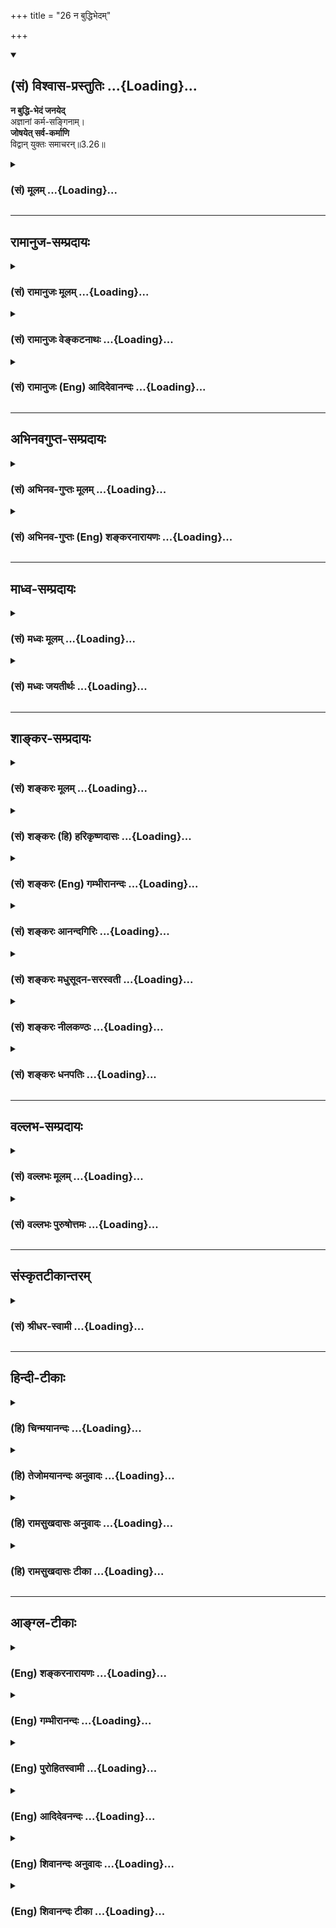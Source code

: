 +++
title = "26 न बुद्धिभेदम्"

+++
<div class="js_include" newlevelforh1="2" title="(सं) विश्वास-प्रस्तुतिः" unfilled url="/purANam_vaiShNavam/mahAbhAratam/06-bhIShma-parva/03-bhagavad-gItA-parva/saMskRtam/vishvAsa-prastutiH/03_karma-yogaH/26_na_buddhibhedam.md">
<details open><summary><h2>(सं) विश्वास-प्रस्तुतिः ...{Loading}...</h2></summary>

**न बुद्धि-भेदं जनयेद्**  
अज्ञानां कर्म-सङ्गिनाम्।  
**जोषयेत् सर्व-कर्माणि**  
विद्वान् युक्तः समाचरन्॥3.26॥
</details>
</div>
<div class="js_include collapsed" newlevelforh1="3" title="(सं) मूलम्" unfilled url="/purANam_vaiShNavam/mahAbhAratam/06-bhIShma-parva/03-bhagavad-gItA-parva/saMskRtam/mUlam/03_karma-yogaH/26_na_buddhibhedam.md">
<details><summary><h3>(सं) मूलम् ...{Loading}...</h3></summary>

न बुद्धिभेदं जनयेदज्ञानां कर्मसङ्गिनाम्।  
जोषयेत्सर्वकर्माणि विद्वान् युक्तः समाचरन्।।3.26।।
</details>
</div>


_________________
## रामानुज-सम्प्रदायः
<div class="js_include collapsed" newlevelforh1="3" title="(सं) रामानुजः मूलम्" unfilled url="/purANam_vaiShNavam/mahAbhAratam/06-bhIShma-parva/03-bhagavad-gItA-parva/saMskRtam/rAmAnujaH/mUlam/03_karma-yogaH/26_na_buddhibhedam.md">
<details><summary><h3>(सं) रामानुजः मूलम् ...{Loading}...</h3></summary>

।।3.26।।**अज्ञानाम्** आत्मन्यकृत्स्नवित्तया ज्ञानयोगोपादानाशक्तानां
मुमुक्षूणां **कर्मसङ्गिनाम्** अनादिकर्मवासनया कर्मणि एव नियतत्वेन
कर्मयोगाधिकारिणांकर्मयोगाद् अन्यथात्मावलोकनम् अस्ति इति **न बुद्धिभेदं
जनयेत्।** किं तर्हि आत्मनि कृत्स्नवित्तया ज्ञानयोगशक्तः अपि
पूर्वोक्तरीत्याकर्मयोग एव ज्ञानयोगनिरपेक्ष आत्मावलोकनसाधनम् इति बुद्ध्या
**युक्तः** कर्म एव **आचरन्** सर्वकर्मसु अकृत्स्नविदां प्रीतिं जनयेत्। अथ
कर्मयोगम् अनुतिष्ठतो विदुषः अविदुषश्च विशेषं प्रदर्शयन्
कर्मयोगापेक्षितम् आत्मनः अकर्तृत्वानुसन्धानप्रकारम् उपदिशति

</details>
</div>
<div class="js_include collapsed" newlevelforh1="3" title="(सं) रामानुजः वेङ्कटनाथः" unfilled url="/purANam_vaiShNavam/mahAbhAratam/06-bhIShma-parva/03-bhagavad-gItA-parva/saMskRtam/rAmAnujaH/venkaTanAthaH/03_karma-yogaH/26_na_buddhibhedam.md">
<details><summary><h3>(सं) रामानुजः वेङ्कटनाथः ...{Loading}...</h3></summary>

  
  
।।3.26।। लोकस्य सङ्ग्रहणमेकीकृत्य स्वीकरणं स्वानुष्ठाने समानाभिप्रायतया
सयूथ्यतापादनमित्यर्थः। कर्मवासना
उत्तरोत्तरपुण्यपापारम्भकपूर्वपूर्वपुण्यपापांशविशेषः
उत्तरोत्तरशरीरप्रेरणसमर्थस्मृतिहेतुः
पूर्वपूर्वशरीरप्रेरणानुभवविशेषजनितसंस्कारो वा वादित्रवादनादिसंस्कारवत्।
बुद्धिभेदो बुद्धेरन्यथाकरणम् तच्च प्रकृतविषयं दर्शयति
कर्मयोगादन्यदित्यादिना। युक्तः इत्यनेन लोकसङ्ग्रहार्थं कुर्वतः
स्वापेक्षितविलम्बाभावाय प्रागुक्तनिरपेक्षत्वबुद्धियोगो विवक्षित
इतिबुद्ध्या युक्त इत्युक्तम्। जोषयेत् इत्यस्यार्थ प्रीतिं जनयेदिति। जुषी
प्रीतिसेवनयोः इति धातुः। कर्मसङ्गिनः पुरुषान् सर्वकर्माणि
जोषयेदित्यन्वयः।। प्रकृतेः इत्यादिश्लोकचतुष्टयस्यार्थमाह
कर्मयोगमिति। विदुषोऽविदुषश्चेति व्युत्क्रमेण श्लोकद्वयार्थः। तृतीये
त्वेतद्विशदीकरणमुखेनाविचालनमुक्तम्। कर्मयोगापेक्षितंकर्मयोगेति
कर्तव्यताभूतमित्यर्थः। प्रकृतेर्गुणैः इत्युक्ते प्रसिद्धिप्रकर्षादिसिद्धं
विशेषं प्रस्तुतानुपयुक्तशब्दादिप्राकृतगुणव्यवच्छेदायाहसत्त्वादिभिरिति।
वक्ष्यमाणसात्विकादिकर्मविभागंसर्वशः इति प्रकारवाचिपदसूचितमाह
स्वानुरूपमिति। कर्ता इति तृजन्तयोगात् षष्ठीप्राप्तिः स्यादिति तत्परिहाराय
कर्मसु कर्तृत्वाहन्त्वोक्तिभ्रमव्युदासाय चकर्माणि प्रतीत्युक्तम्।
तृन्नन्तत्वविवक्षायां त्वियं फलितोक्तिः। अहङ्कारविमूढात्मेति
समानांशत्रयस्य बह्वर्थपरस्य अत्रार्थं विवक्षन् विगृह्णातिअहङ्कारेणेति।
नात्राहम्भावमात्रमुच्यते तस्यात्मस्वभावान्तर्गतत्वात् नापि
अहङ्काराख्यमचिद्द्रव्यं तस्यापि देहात्मभ्रमं द्वारीकृत्य कार्यकरत्वे सति
अव्यवहितस्यैव वक्तुमुचितत्वात् नापि गर्वः
उत्कृष्टपरिभवादिहेतुत्वेनानिर्देशात्। अतोऽहङ्कार इति देहात्मभ्रम एवात्र
विवक्षित इत्यभिप्रायेणाह अहङ्कारो नाम अनहमर्थे प्रकृतावहमभिमान इति।
एतेनाहङ्कारशब्दस्याभूततद्भावे च्विप्रत्ययेन
व्युप्तत्तिर्दर्शिता। अज्ञातात्मस्वरूप इति। विमूढ आत्मा स्वरूपं यस्य स
विमूढात्मादिशो विमुह्येयुः इतिवद्विमूढशब्दोऽत्र मोहविषयसमानाधिकरण इति
भावः। गुणकर्मविभागयोः इत्यत्र उपसर्जनान्वयिषष्ठीत्वादपि
विषयसप्तमीत्वमुचितमिति मत्वोक्तं सत्त्वादिगुणविभागे तत्तत्कर्मविभागे
चेति। विभागशब्दो द्वन्द्वात्परत्वात् प्रत्येकमन्वितः। गुणानां
साक्षाद्गुणेषु वृत्त्यभावात् परोक्तप्रक्रिययेन्द्रियतद्विषयादिविवक्षायां
पदद्वयोपचारात् सप्तम्यन्तो गुणशब्दो गुणकार्येष्वौपचारिक
इत्यभिप्रायेणोक्तंस्वगुणेषु स्वेषु कार्येष्विति। गुणकार्याणि च
विभजिष्यन्ते। यद्वा कारणस्य प्राधान्यात्कार्यस्य च तदपेक्षया
गुणत्वादेवमुक्तम्।

</details>
</div>
<div class="js_include collapsed" newlevelforh1="3" title="(सं) रामानुजः (Eng) आदिदेवानन्दः" unfilled url="/purANam_vaiShNavam/mahAbhAratam/06-bhIShma-parva/03-bhagavad-gItA-parva/saMskRtam/rAmAnujaH/english/AdidevAnandaH/03_karma-yogaH/26_na_buddhibhedam.md">
<details><summary><h3>(सं) रामानुजः (Eng) आदिदेवानन्दः ...{Loading}...</h3></summary>

3.26 Do not bewilder the minds of ignorant aspirants by saying that
there is, besides Karma Yoga, another way to the vision of the self.
They cannot practise Jnana Yoga on account of their incomplete knowledge
of the self, and attachment to action. They are alified for Karma Yoga
because of their being fit only for activity on account of the subtle
impressions of their beginningless Karma. What then follows from this;
It is this: Even though one is alified for Jnana Yoga because of the
complete knowledge of the self, one should do work, holding the view as
said previously, that Karma Yoga by itself without Jnana Yoga is an
independent means for the vision of the self. He should thus generate
love for all types of activity among those who do not know the complete
truth. Sri Krsna declares (in the verses 27 to 30) the way in which the
self is to be contemplated on as not being an agent as reired by Karma
Yoga, after demonstrating the difference between the enlightened and
unenlightened among those practising Karma Yoga.

</details>
</div>


_________________
## अभिनवगुप्त-सम्प्रदायः
<div class="js_include collapsed" newlevelforh1="3" title="(सं) अभिनव-गुप्तः मूलम्" unfilled url="/purANam_vaiShNavam/mahAbhAratam/06-bhIShma-parva/03-bhagavad-gItA-parva/saMskRtam/abhinava-guptaH/mUlam/03_karma-yogaH/26_na_buddhibhedam.md">
<details><summary><h3>(सं) अभिनव-गुप्तः मूलम् ...{Loading}...</h3></summary>

।।3.26।। यतस्ते न +++(S स्ते सम्य )+++ सम्यग्ज्ञानेन पूताः अतो बुद्धेर्भेदनं
विचालनं +++(N विगलनम्)+++ तेषां परमोऽयमनर्थ इत्यनुग्रहाय भेदयेन्न धियमेषाम्
तदाह +++(S एतदाह)+++ न बुद्धीति। स्वयं चैवं बुद्ध्यमानः कर्माणि कुर्यात् न च
लोकानां बुद्धिं भिन्द्यात्।

</details>
</div>
<div class="js_include collapsed" newlevelforh1="3" title="(सं) अभिनव-गुप्तः (Eng) शङ्करनारायणः" unfilled url="/purANam_vaiShNavam/mahAbhAratam/06-bhIShma-parva/03-bhagavad-gItA-parva/saMskRtam/abhinava-guptaH/english/shankaranArAyaNaH/03_karma-yogaH/26_na_buddhibhedam.md">
<details><summary><h3>(सं) अभिनव-गुप्तः (Eng) शङ्करनारायणः ...{Loading}...</h3></summary>

3.26 Na buddhi-etc. Himself knowing in this way, let him perform actions
and let him not disturb the minds of common men. \[In the last verse\]
reference is made 'of the ignorant person'. \[The Lord\] now
demonstrates their ignorance -

</details>
</div>


_________________
## माध्व-सम्प्रदायः
<div class="js_include collapsed" newlevelforh1="3" title="(सं) मध्वः मूलम्" unfilled url="/purANam_vaiShNavam/mahAbhAratam/06-bhIShma-parva/03-bhagavad-gItA-parva/saMskRtam/madhvaH/mUlam/03_karma-yogaH/26_na_buddhibhedam.md">
<details><summary><h3>(सं) मध्वः मूलम् ...{Loading}...</h3></summary>

।।3.26।। Sri Madhvacharya did not comment on this sloka.

</details>
</div>
<div class="js_include collapsed" newlevelforh1="3" title="(सं) मध्वः जयतीर्थः" unfilled url="/purANam_vaiShNavam/mahAbhAratam/06-bhIShma-parva/03-bhagavad-gItA-parva/saMskRtam/madhvaH/jayatIrthaH/03_karma-yogaH/26_na_buddhibhedam.md">
<details><summary><h3>(सं) मध्वः जयतीर्थः ...{Loading}...</h3></summary>

।।3.26।। Sri Jayatirtha did not comment on this sloka.

</details>
</div>


_________________
## शाङ्कर-सम्प्रदायः
<div class="js_include collapsed" newlevelforh1="3" title="(सं) शङ्करः मूलम्" unfilled url="/purANam_vaiShNavam/mahAbhAratam/06-bhIShma-parva/03-bhagavad-gItA-parva/saMskRtam/shankaraH/mUlam/03_karma-yogaH/26_na_buddhibhedam.md">
<details><summary><h3>(सं) शङ्करः मूलम् ...{Loading}...</h3></summary>

।।3.26।। बुद्धेर्भेदः **बुद्धिभेदः** मया इदं कर्तव्यं भोक्तव्यं चास्य
कर्मणः फलम् इति निश्चयरूपाया बुद्धेः भेदनं चालनं बुद्धिभेदः तं न
**जनयेत्** न उत्पादयेत् **अज्ञानाम्** अविवेकिनां **कर्मसङ्गिनां** कर्मणि
आसक्तानां आसङ्गवताम्। किं नु कुर्यात् **जोषयेत्** कारयेत् **सर्वकर्माणि
विद्वान्** स्वयं तदेव अविदुषां कर्म **युक्तः** अभियुक्तः
**समाचरन्**।। अविद्वानज्ञः कथं कर्मसु सज्जते इत्याह

</details>
</div>
<div class="js_include collapsed" newlevelforh1="3" title="(सं) शङ्करः (हि) हरिकृष्णदासः" unfilled url="/purANam_vaiShNavam/mahAbhAratam/06-bhIShma-parva/03-bhagavad-gItA-parva/saMskRtam/shankaraH/hindI/harikRShNadAsaH/03_karma-yogaH/26_na_buddhibhedam.md">
<details><summary><h3>(सं) शङ्करः (हि) हरिकृष्णदासः ...{Loading}...</h3></summary>

।।3.26।। इस प्रकार लोकसंग्रह करनेकी इच्छावाले मुझ परमात्माका या दूसरे
आत्मज्ञानीका लोकसंग्रहको छोड़कर दूसरा कोई कर्तव्य नहीं रह गया है। अतः उस
आत्मवेत्ताके लिये यह उपदेश किया जाता है बुद्धिको विचलित करनेका नाम
बुद्धिभेद है ( ज्ञानीको चाहिये कि ) कर्मोंमें आसक्तिवाले विवेकरहित
अज्ञानियोंकी बुद्धिमें भेद उत्पन्न न करे अर्थात् मेरा यह कर्तव्य है इस
कर्मका फल मुझे भोगना है इस प्रकार जो उनकी निश्चितरूपा बुद्धि बनी हुई है
उसको विचलित करना बुद्धिभेद करना है सो न करे। तो फिर क्या करे समाहितचित्त
विद्वान् स्वयं अज्ञानियोंके ही ( सदृश ) उन कर्मोंका ( शास्त्रानुकूल )
आचरण करता हुआ उनसे सब कर्म करावे।

</details>
</div>
<div class="js_include collapsed" newlevelforh1="3" title="(सं) शङ्करः (Eng) गम्भीरानन्दः" unfilled url="/purANam_vaiShNavam/mahAbhAratam/06-bhIShma-parva/03-bhagavad-gItA-parva/saMskRtam/shankaraH/english/gambhIrAnandaH/03_karma-yogaH/26_na_buddhibhedam.md">
<details><summary><h3>(सं) शङ्करः (Eng) गम्भीरानन्दः ...{Loading}...</h3></summary>

3.26 Vidvan the enlightened man; na janayet, should not create;
buddhi-bhedam, disturbance in the beliefs-disturbance in the firm
belief, 'This has to be done; and the result of this action is to be
reaped by me'; ajnanam, of the ignorant, of the non-discriminating one;
karma-sanginam, who are attached to work. But what should he do; Himself
samacaran, working, performing those very activities of the ignorant;
yuktah, while remaining diligent; josayet, he should make them do;
sarva-karmani, all the duties. How does an anillumined, ignorant person
be come attached to actions; In reply the Lord says:

</details>
</div>
<div class="js_include collapsed" newlevelforh1="3" title="(सं) शङ्करः आनन्दगिरिः" unfilled url="/purANam_vaiShNavam/mahAbhAratam/06-bhIShma-parva/03-bhagavad-gItA-parva/saMskRtam/shankaraH/AnandagiriH/03_karma-yogaH/26_na_buddhibhedam.md">
<details><summary><h3>(सं) शङ्करः आनन्दगिरिः ...{Loading}...</h3></summary>

।।3.26।। वृत्तमनूद्योत्तरश्लोकमवतारयति **एवमिति।** कर्तव्यं कर्मेति शेषः।
पूर्वार्धमेवं व्याख्यायोत्तरार्धं प्रश्नपूर्वकमवतार्य व्याचष्टे **किंतु
कुर्यादिति।** सर्वकर्माणि कारयेत्तेषु प्रीतिं कुर्वन्निति शेषः। कथं
कारयेदित्याकाङ्क्षायामाह **तदेवेति।**

</details>
</div>
<div class="js_include collapsed" newlevelforh1="3" title="(सं) शङ्करः मधुसूदन-सरस्वती" unfilled url="/purANam_vaiShNavam/mahAbhAratam/06-bhIShma-parva/03-bhagavad-gItA-parva/saMskRtam/shankaraH/madhusUdana-sarasvatI/03_karma-yogaH/26_na_buddhibhedam.md">
<details><summary><h3>(सं) शङ्करः मधुसूदन-सरस्वती ...{Loading}...</h3></summary>

।।3.26।। ननु कर्मानुष्ठानेनैव लोकसंग्रहः कर्तव्यो नतु
तत्त्वज्ञानोपदेशेनेति को हेतुरत आह अज्ञानामविवेकिनां कर्तृत्वाभिमानेन
फलाभिसंधिना च कर्मसङ्गिनां कर्मण्यभिनिविष्टानां या बुद्धिरहमेतत्कर्म
करिष्ये एतत्फलं च भोक्ष्य इति तस्या भेदं विचालनं अकर्त्रात्मोपदेशेन न
कुर्यात् किंतु युक्तोऽवहितः सन् विद्वान् लोकसंग्रहं चिकीर्षुः
अविद्वदधिकारिकाणि सर्वकर्माणि समाचरन् तेषां श्रद्धामुत्पाद्य जोषयेत्
प्रीत्या सेवयेत्। अनधिकारिणामुपदेशेनं बुद्धिविचालने कृते कर्मसु
श्रद्धानिवृत्तेर्ज्ञानस्य चानुत्पत्तेरुभयभ्रष्टत्वं स्यात्।
तथाचोक्तंअज्ञस्यार्धप्रबुद्धस्य सर्वं ब्रह्मेति यो वदेत्। महानिरयजालेषु
स तेन विनियोजितः।। इति।

</details>
</div>
<div class="js_include collapsed" newlevelforh1="3" title="(सं) शङ्करः नीलकण्ठः" unfilled url="/purANam_vaiShNavam/mahAbhAratam/06-bhIShma-parva/03-bhagavad-gItA-parva/saMskRtam/shankaraH/nIlakaNThaH/03_karma-yogaH/26_na_buddhibhedam.md">
<details><summary><h3>(सं) शङ्करः नीलकण्ठः ...{Loading}...</h3></summary>

।।3.26।। विद्वान् अज्ञानां कर्मस्वासक्तानां बुद्धिभेदं बुद्धेश्चालनं न
जनयेन्नोत्पादयेत् किंतु तान्सर्वाणि कर्माणि जोषयेत्सेवयेत्। कथम्। युक्त
आदृतो भूत्वा समाचरन्।

</details>
</div>
<div class="js_include collapsed" newlevelforh1="3" title="(सं) शङ्करः धनपतिः" unfilled url="/purANam_vaiShNavam/mahAbhAratam/06-bhIShma-parva/03-bhagavad-gItA-parva/saMskRtam/shankaraH/dhanapatiH/03_karma-yogaH/26_na_buddhibhedam.md">
<details><summary><h3>(सं) शङ्करः धनपतिः ...{Loading}...</h3></summary>

।।3.26।। लोकसंग्रह चिकीर्षोस्तत्त्वविद इदमुपदिश्यते **नेति।**
अज्ञानामतएव कर्मसङ्गिनां फलार्थं कर्मण्यासक्तानां इदं कर्म भयावश्यं
कर्तव्यं तत्फलं च भोक्तव्यमिति निश्चितरुपाया बुद्धेर्भेदनं चालनं न
कर्मणेत्याद्युपदेशेन नोत्पादयेत्। किंतु विद्वान्युक्तः समाहितः
सन्नविदुषां कर्म स्वयं समाचरन्सर्वकर्माणि जोषयेत्कारयेत्। अन्यथा कर्मसु
तेषां श्रद्धापगमे चित्तशुद्य्धभावज्ज्ञानाप्राप्त्योभयभ्रष्टत्वं स्यादिति
भावः।

</details>
</div>


_________________
## वल्लभ-सम्प्रदायः
<div class="js_include collapsed" newlevelforh1="3" title="(सं) वल्लभः मूलम्" unfilled url="/purANam_vaiShNavam/mahAbhAratam/06-bhIShma-parva/03-bhagavad-gItA-parva/saMskRtam/vallabhaH/mUlam/03_karma-yogaH/26_na_buddhibhedam.md">
<details><summary><h3>(सं) वल्लभः मूलम् ...{Loading}...</h3></summary>

।।3.26।। नन्वज्ञेषु तु सक्ततया कर्मनिष्ठेषु कृपया साङ्ख्यप्रकारभेद
उपदेष्टुं युक्तो विदुषा नहिनहीत्याह न बुद्धिभेदमिति। प्रकारभेदोपदेशे
तेषां बुद्धिभेद एव भवति फलादिसङ्गितया ज्ञातत्वात्। अतो
जोषयेत्प्रीणयेत्सेवयेच्च स्वयं कृत्वा परिसङ्खयातात्पर्येण शनैः शनैः
शिक्षयेत्। अन्यथा बुद्धिभेदः।

</details>
</div>
<div class="js_include collapsed" newlevelforh1="3" title="(सं) वल्लभः पुरुषोत्तमः" unfilled url="/purANam_vaiShNavam/mahAbhAratam/06-bhIShma-parva/03-bhagavad-gItA-parva/saMskRtam/vallabhaH/puruShottamaH/03_karma-yogaH/26_na_buddhibhedam.md">
<details><summary><h3>(सं) वल्लभः पुरुषोत्तमः ...{Loading}...</h3></summary>

  
  
।।3.26।। ननु लोकसङ्ग्रहार्थमेव चेत्कर्म कर्त्तव्यं तदा
यथाकथञ्चित्कर्त्तव्यम्। यथा तेऽज्ञानेन कुर्वन्ति तथा करणं किं प्रयोजनकं
इत्याकाङ्क्षायामाह न बुद्धिभेदं जनयेदिति। कर्मसङ्गिनां बुद्धिभेदं न
जनयेत्। तथाकरणे तेषां भ्रमो भवेत् भ्रमे सति कर्म न कुर्युरेव। ननु कर्मणा
चित्तशुद्धौ सत्यां कथं भ्रम इत्यत आह अज्ञानामिति। न हि
अज्ञाश्चित्तशुद्ध्यर्थं कर्म कुर्वन्ति किन्तु कर्मैवेश्वरं मन्यमानाः
फलरूपेणान्यं पण्डितं कर्म कुर्वाणं वीक्ष्य कुर्वन्ति अत एव
कर्मसङ्गिनामित्युक्तं न तु कर्मिणाम्। विद्वान् युक्तो मां हृदि स्थाप्य
मद्युक्तः स्वयं समाचरन् सम्यगाचरन् मत्सेवादि कुर्वन् अन्येषां
वृत्त्यर्थं सदा कर्माणि अन्यानज्ञान् जोषयेत् कर्म कारयेदित्यर्थः।  
  

</details>
</div>


_________________
## संस्कृतटीकान्तरम्
<div class="js_include collapsed" newlevelforh1="3" title="(सं) श्रीधर-स्वामी" unfilled url="/purANam_vaiShNavam/mahAbhAratam/06-bhIShma-parva/03-bhagavad-gItA-parva/saMskRtam/shrIdhara-svAmI/03_karma-yogaH/26_na_buddhibhedam.md">
<details><summary><h3>(सं) श्रीधर-स्वामी ...{Loading}...</h3></summary>

।।3.26।। ननु कृपया तत्त्वज्ञानमेवोपदेष्टुं युक्तं नेत्याह **नेति।**
अज्ञानामतएव कर्मसङिगनां कर्मासक्तानामकर्तात्मोपदेशेन
बुद्धेर्भेदमन्यथात्वं न जनयेत्कर्मणः सकाशाद्बुद्धिचालनं न कुर्यादपि तु
जोषयेत्सेवयेत्। जुषी प्रीतिसेवनयोः अज्ञान्कर्माणि कारयेत्। कथम्।
युक्तोऽवहितो भूत्वा स्वयं च समाचरन्। बुद्धिचालने कृते सति कर्मसु
श्रद्धानिवृत्तेर्ज्ञानस्य चानुत्पत्तेस्तेषामुभयभ्रंशः स्यादिति भावः।

</details>
</div>


_________________
## हिन्दी-टीकाः
<div class="js_include collapsed" newlevelforh1="3" title="(हि) चिन्मयानन्दः" unfilled url="/purANam_vaiShNavam/mahAbhAratam/06-bhIShma-parva/03-bhagavad-gItA-parva/hindI/chinmayAnandaH/03_karma-yogaH/26_na_buddhibhedam.md">
<details><summary><h3>(हि) चिन्मयानन्दः ...{Loading}...</h3></summary>

।।3.26।। यह संभव है कि आत्मानुभूति के पश्चात् ज्ञानी पुरुष जब कार्य
क्षेत्र में प्रवेश करे तो तत्त्वज्ञान का सर्वोच्च उपदेश देना प्रारम्भ कर
दे जिसे समझने की योग्यता लोगों में न हो। उस पीढ़ी के लोग उस विद्वान
पुरुष के कथन का विपरीत अर्थ लगाकर यह समझ सकते हैं कि कर्म का संन्यास
सत्य की प्राप्ति का सीधा मार्ग है। ऐसे गुरुओं को यहाँ सावधान किया गया है
क्यांेकि इससे लोगों का कर्म करने में उत्साह कम हो सकता है। जीवन गतिशील
है। कोई भी निष्क्रिय होकर बैठ नहीं सकता। जीवन की निरन्तर अग्रगामी
कर्मरूपी गतिशील धारा के प्रवाह के मध्य में यदि कोई मार्गदर्शक गुरु दोनों
हाथ उठाकर अपनी पीढ़ी के लोगों को अकस्मात रुकने का आदेश दें तो उस प्रवाह
में वे स्वयं ही छिन्नभिन्न होकर रह जायेंगे। अनेक धर्मोपदेशकों ने यह गलती
की और उन्हें उसका मूल्य भी चुकाना पड़ा। यहाँ श्रीकृष्ण मार्गदर्शन करते
हुये कहते हैं कि ऐसे धर्मोपदेशकों को चाहिये कि वे समय की गति को पहचान कर
कार्य करें जीवनी शक्ति का विरोध करके नहीं। समाज के मार्गदर्शन की पद्धति
इस श्लोक में बताई गई है जो समस्त नेतृत्व वर्ग के लिये उपयोगी है। वे
सामाजिक राजनैतिक अथवा सांस्कृतिक किसी भी क्षेत्र में क्यों न कार्य कर
रहे हों। यदि किसी काल में कोई समाज किसी विशेष दिशा में आगे बढ़ रहा हो तो
नेता को अपनी पीढ़ी के साथ मिलकर स्वयं के उदाहरण के द्वारा धीरेधीरे लोगों
को सही दिशा में ले जाने का प्रयत्न करना चाहिये। यदि कोई व्यक्ति हरिद्वार
जाने के लिये कार को तेज गति से परन्तु विपरीत दिशा में चला रहा हो तो उसकी
दिशा सुधारने का उपाय यह नहीं कि अचानक उसे रोक दें किन्तु उसकी दिशा मात्र
को बदलें। कार के रुक जाने मात्र से वह किसी लक्ष्य तक नहीं पहुँच
सकेगा। इसी प्रकार मनुष्य को कर्म करते रहना चाहिये। यदि वह गलत दिशा में भी
जा रहा हो तो केवल कर्म से ही वह सही दिशा में आगे बढ़ सकता है। विद्वान्
पुरुष अज्ञानी को कर्म की प्रवृत्ति से विचलित न करे बल्कि स्वयं
कुशलतापूर्वक कर्म का आचरण करे जिससे सामान्य जन उसका सरलता से अनुसरण कर
सकें।  
  
किस प्रकार अज्ञानी पुरुष कर्म में आसक्त होता है

</details>
</div>
<div class="js_include collapsed" newlevelforh1="3" title="(हि) तेजोमयानन्दः अनुवादः" unfilled url="/purANam_vaiShNavam/mahAbhAratam/06-bhIShma-parva/03-bhagavad-gItA-parva/hindI/tejomayAnandaH/anuvAdaH/03_karma-yogaH/26_na_buddhibhedam.md">
<details><summary><h3>(हि) तेजोमयानन्दः अनुवादः ...{Loading}...</h3></summary>

।।3.26।। ज्ञानी पुरुष, कर्मों में आसक्त अज्ञानियों की बुद्धि में भ्रम
उत्पन्न न करे, स्वयं (भक्ति से) युक्त होकर कर्मों का सम्यक् आचरण कर,
उनसे भी वैसा ही कराये।।

</details>
</div>
<div class="js_include collapsed" newlevelforh1="3" title="(हि) रामसुखदासः अनुवादः" unfilled url="/purANam_vaiShNavam/mahAbhAratam/06-bhIShma-parva/03-bhagavad-gItA-parva/hindI/rAmasukhadAsaH/anuvAdaH/03_karma-yogaH/26_na_buddhibhedam.md">
<details><summary><h3>(हि) रामसुखदासः अनुवादः ...{Loading}...</h3></summary>

।।3.25 -- 3.26।। हे भरतवंशोद्भव अर्जुन! कर्ममें आसक्त हुए अज्ञानीजन जिस
प्रकार कर्म करते हैं आसक्तिरहित विद्वान भी लोकसंग्रह करना चाहता हुआ उसी
प्रकार कर्म करे। सावधान तत्त्वज्ञ महापुरुष कर्मोंमें आसक्तिवाले अज्ञानी
मनुष्योंकी बुद्धिमें भ्रम उत्पन्न न करे, प्रत्युत स्वयं समस्त कर्मोंको
अच्छी तरहसे करता हुआ उनसे भी वैसे ही करवाये।

</details>
</div>
<div class="js_include collapsed" newlevelforh1="3" title="(हि) रामसुखदासः टीका" unfilled url="/purANam_vaiShNavam/mahAbhAratam/06-bhIShma-parva/03-bhagavad-gItA-parva/hindI/rAmasukhadAsaH/TIkA/03_karma-yogaH/26_na_buddhibhedam.md">
<details><summary><h3>(हि) रामसुखदासः टीका ...{Loading}...</h3></summary>

3.26।।***व्याख्या--*'सक्ताः कर्मण्यविद्वांसो तथा कुर्वन्ति
भारत'--**जिन मनुष्योंकी शास्त्र, शास्त्र-पद्धति और शास्त्र-विहित
शुभकर्मोंपर पूरी श्रद्धा है एवं शास्त्रविहित कर्मोंका फल अवश्य मिलता
है-- इस बातपर पूरा विश्वास है; जो न तो तत्त्वज्ञ हैं और न दुराचारी हैं;
किन्तु कर्मों, भोगों एवं पदार्थोंमें आसक्त हैं, ऐसे मनुष्योंके लिये यहाँ
**'सक्ताः अविद्वांसः'** पद आये हैं। शास्त्रोंके ज्ञाता होनेपर भी केवल
कामनाके कारण ऐसे मनुष्य अविद्वान् (अज्ञानी) कहे गये हैं। ऐसे पुरुष
शास्त्रज्ञ तो हैं, पर तत्त्वज्ञ नहीं। ये केवल अपने लिये कर्म करते हैं,
इसीलिये अज्ञानी कहलाते हैं। ऐसे अविद्वान् मनुष्य कर्मोंमें कभी प्रमाद,
आलस्य आदि न रखकर सावधानी और तत्परतापूर्वक साङ्गोपाङ्ग विधिसे कर्म करते
हैं; क्योंकि उनकी ऐसी मान्यता रहती है कि कर्मोंको करनेमें कोई कमी आ
जानेसे उनके फलमें भी कमी आ जायगी। भगवान् उनके इस प्रकार कर्म करनेकी
रीतिको आदर्श मानकर सर्वथा आसक्तिरहित विद्वान्के लिये भी इसी विधिसे
लोकसंग्रहके लिये कर्म करनेकी प्रेरणा करते हैं।  
  
**'कुर्याद्विद्वांस्तथासक्तश्चिकीर्षुर्लोकसंग्रहम्'--**जिसमें कामना,
ममता, आसक्ति, वासना, पक्षपात, स्वार्थ आदिका सर्वथा अभाव हो गया है और
शरीरादि पदार्थोंके साथ किञ्चिन्मात्र भी लगाव नहीं रहा, ऐसे तत्त्वज्ञ
महापुरुषके लिये यहाँ **'असक्तः विद्वान्'** पद आये हैं **(टिप्पणी प₀
158)**। बीसवें 'श्लोकमें'**'लोकसंग्रहमेवापि संपश्यन्'** कहकर फिर
इक्कीसवें श्लोकमें जिसकी व्याख्या की गयी, उसीको यहाँ **'लोकसंग्रहं
चिकीर्षुः'**पदोंसे कहा गया है। श्रेष्ठ मनुष्य (आसक्तिरहित विद्वान्) के
सभी आचरण स्वाभाविक ही यज्ञके लिये, मर्यादा सुरक्षित रखनेके लिये होते
हैं। जैसे भोगी मनुष्यकी भोगोंमें, मोही मनुष्यकी कुटुम्बमें और लोभी
मनुष्यकी धनमें रति होती है, ऐसे ही श्रेष्ठ मनुष्यकी प्राणिमात्रके हितमें
रति होती है। उसके अन्तःकरणमें 'मैं लोकहित करता हूँ'-- ऐसा भाव भी नहीं
होता, प्रत्युत उसके द्वारा स्वतः-स्वाभाविक लोकहित होता है। प्राकृत
पदार्थमात्रसे सर्वथा सम्बन्ध-विच्छेद हो जानेके कारण उस ज्ञानी महापुरुषके
कहलानेवाले शरीर, इन्द्रियाँ, मन, बुद्धि आदि भी 'लोकसंग्रह' पदमें आये
**'लोक'** शब्दके अन्तर्गत आते हैं। दूसरे लोगोंको ऐसे ज्ञानी महापुरुष
लोकसंग्रहकी इच्छावाले दीखते हैं, पर वास्तवमें उनमें लोकसंग्रहकी भी इच्छा
नहीं होती। कारण कि वे संसारसे प्राप्त शरीर, इन्द्रियाँ, मन, बुद्धि,
पदार्थ, पद, अधिकार, धन, योग्यता, सामर्थ्य आदिको साधनावस्थासे ही कभी
किञ्चिन्मात्र भी अपने और अपने लिये नहीं मानते, प्रत्युत संसारके और
संसारकी सेवाके लिये ही मानते हैं, जो कि वास्तवमें है। वही प्रवाह रहनेके
कारण सिद्धावस्थामें भी उनके कहलानेवाले शरीरादि पदार्थ स्वतःस्वाभाविक,
किसी प्रकारकी इच्छाके बिना संसारकी सेवामें लगे रहते हैं। इस श्लोकमें
**'यथा'** और **'तथा'** पद कर्म करनेके प्रकारके अर्थमें आये हैं। तात्पर्य
यह है कि जिस प्रकार अज्ञानी (सकाम) पुरुष अपने स्वार्थके लिये सावधानी और
तत्परतापूर्वक कर्म करते हैं, उसी प्रकार ज्ञानी पुरुष भी लोकसंग्रह
अर्थात् दूसरोंके हितके लिये कर्म करे। ज्ञानी पुरुषको प्राणिमात्रके हितका
भाव रखकर सम्पूर्ण लौकिक और वैदिक कर्तव्य-कर्मोंका आचरण करते रहना चाहिये।
सबका कल्याण कैसे हो;-- इस भावसे कर्तव्य-कर्म करनेपर लोकमें अच्छे भावोंका
प्रचार स्वतः होता है। अज्ञानी पुरुष तो फलकी प्राप्तिके लिये सावधानी और
तत्परतासे विधिपूर्वक कर्तव्य-कर्म करता है, पर ज्ञानी पुरुषकी फलमें
आसक्ति नहीं होती और उसके लिये कोई कर्तव्य भी नहीं होता। अतः उसके द्वारा
कर्मकी उपेक्षा होना सम्भव है। इसीलिये भगवान् कर्म करनेके विषयमें ज्ञानी
पुरुषको भी अज्ञानी (सकाम) पुरुषकी ही तरह कर्म करनेकी आज्ञा देते
हैं। इक्कीसवें श्लोकमें तो विद्वान्को **'आदर्श'** बताया गया था पर यहाँ
उसे **'अनुयायी'** बताया है। तात्पर्य यह है कि विद्वान् चाहे आदर्श हो
अथवा अनुयायी, उसके द्वारा स्वतः लोगसंग्रह होता है। जैसे भगवान् श्रीराम
प्रजाको उपदेश भी देते हैं और पिताजीकी आज्ञाका पालन करके वनवास भी जाते
हैं। दोनों ही परिस्थितियोंमें उनके द्वारा लोकसंग्रह होता है; क्योंकि
उनका कर्मोंके करने अथवा न करनेसे अपना कोई प्रयोजन नहीं था। जब विद्वान्
आसक्तिरहित होकर कर्तव्य-कर्म करता है, तब आसक्तियुक्त चित्तवाले पुरुषोंके
अन्तःकरणपर भी विद्वान्के कर्मोंका स्वतः प्रभाव पड़ता है, चाहे उन
पुरुषोंको यह महापुरुष निष्कामभावसे कर्म कर रहा है'-- ऐसा प्रत्यक्ष दीखे
या न दीखे। मनुष्यके निष्कामभावोंका दूसरोंपर स्वाभाविक प्रभाव पड़ता है--
यह सिद्धान्त है। इसलिये आसक्तिरहित विद्वान्के भावों आचरणोंका प्रभाव
मनुष्योंपर ही नहीं, अपितु पशु-पक्षी आदिपर भी पड़ता है।

</details>
</div>


_________________
## आङ्ग्ल-टीकाः
<div class="js_include collapsed" newlevelforh1="3" title="(Eng) शङ्करनारायणः" unfilled url="/purANam_vaiShNavam/mahAbhAratam/06-bhIShma-parva/03-bhagavad-gItA-parva/english/shankaranArAyaNaH/03_karma-yogaH/26_na_buddhibhedam.md">
<details><summary><h3>(Eng) शङ्करनारायणः ...{Loading}...</h3></summary>

3.26. Let the wise master of Yoga fulfil (or destroy) all actions by
performing them all, and let him not creat any disturbance in the mind
of the ingnorant persons attached to action.

</details>
</div>
<div class="js_include collapsed" newlevelforh1="3" title="(Eng) गम्भीरानन्दः" unfilled url="/purANam_vaiShNavam/mahAbhAratam/06-bhIShma-parva/03-bhagavad-gItA-parva/english/gambhIrAnandaH/03_karma-yogaH/26_na_buddhibhedam.md">
<details><summary><h3>(Eng) गम्भीरानन्दः ...{Loading}...</h3></summary>

3.26 The enlightened man should not create disturbance in the beliefs of
the ignorant, who are attached to work. Working, while himself remaining
deligen \[Some translate yuktah as, 'in the right manner'. S. takes it
in the sense of Yoga-yuktah, merged in yoga.-Tr.\], he should make them
do \[Another reading is yojayet, meaning the same as josayet.-Tr.\] all
the duties.

</details>
</div>
<div class="js_include collapsed" newlevelforh1="3" title="(Eng) पुरोहितस्वामी" unfilled url="/purANam_vaiShNavam/mahAbhAratam/06-bhIShma-parva/03-bhagavad-gItA-parva/english/purohitasvAmI/03_karma-yogaH/26_na_buddhibhedam.md">
<details><summary><h3>(Eng) पुरोहितस्वामी ...{Loading}...</h3></summary>

3.26 But a wise man should not perturb the minds of the ignorant, who
are attached to action; let him perform his own actions in the right
spirit, with concentration on Me, thus inspiring all to do the same.

</details>
</div>
<div class="js_include collapsed" newlevelforh1="3" title="(Eng) आदिदेवनन्दः" unfilled url="/purANam_vaiShNavam/mahAbhAratam/06-bhIShma-parva/03-bhagavad-gItA-parva/english/AdidevanandaH/03_karma-yogaH/26_na_buddhibhedam.md">
<details><summary><h3>(Eng) आदिदेवनन्दः ...{Loading}...</h3></summary>

3.26 He should not bewilder the minds of the ignorant who are attached
to work; rather himself performing work with devotion, he should cause
others to do so.

</details>
</div>
<div class="js_include collapsed" newlevelforh1="3" title="(Eng) शिवानन्दः अनुवादः" unfilled url="/purANam_vaiShNavam/mahAbhAratam/06-bhIShma-parva/03-bhagavad-gItA-parva/english/shivAnandaH/anuvAdaH/03_karma-yogaH/26_na_buddhibhedam.md">
<details><summary><h3>(Eng) शिवानन्दः अनुवादः ...{Loading}...</h3></summary>

3.26 Let no wise man unsettle the mind of ignorant people who are
attached to action; he should engage them in all actions, himself
fulfilling them with devotion.

</details>
</div>
<div class="js_include collapsed" newlevelforh1="3" title="(Eng) शिवानन्दः टीका" unfilled url="/purANam_vaiShNavam/mahAbhAratam/06-bhIShma-parva/03-bhagavad-gItA-parva/english/shivAnandaH/TIkA/03_karma-yogaH/26_na_buddhibhedam.md">
<details><summary><h3>(Eng) शिवानन्दः टीका ...{Loading}...</h3></summary>

3.26 न not; बुद्धिभेदम् unsettlement in the mind; जनयेत् should produce;
अज्ञानाम् of the ignorant; कर्मसङ्गिनाम् of the persons attached to
actions; जोषयेत् should engage; सर्वकर्माणि all actions; विद्वान् the
wise; युक्तः balanced; समाचरन् performing.Commentary An ignorant may
says to himelf; I shall do this action and thery enjoy its fruit. A wise
man should not unsettle his belief. On the contrary he himself should
set an example by performing his duties diligently but without
attachment. The wise man should also persuade the ignorant never to
neglect their duties. If need be; he should place before them in vivid
colours the happiness they would enjoy here and hereafter by discharging
such duties. When their hearts get purified in course of time; the wise
man could sow the seeds of Karma Yoga (selfless service without deire)
in them.

</details>
</div>
